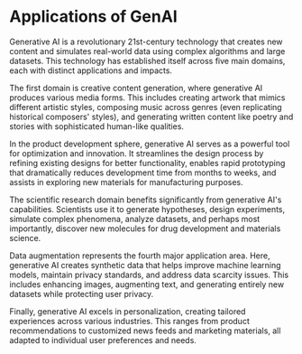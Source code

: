 # Applications of GenAI

Generative AI is a revolutionary 21st-century technology that creates new content and simulates real-world data using complex algorithms and large datasets. This technology has established itself across five main domains, each with distinct applications and impacts.

The first domain is creative content generation, where generative AI produces various media forms. This includes creating artwork that mimics different artistic styles, composing music across genres (even replicating historical composers' styles), and generating written content like poetry and stories with sophisticated human-like qualities.

In the product development sphere, generative AI serves as a powerful tool for optimization and innovation. It streamlines the design process by refining existing designs for better functionality, enables rapid prototyping that dramatically reduces development time from months to weeks, and assists in exploring new materials for manufacturing purposes.

The scientific research domain benefits significantly from generative AI's capabilities. Scientists use it to generate hypotheses, design experiments, simulate complex phenomena, analyze datasets, and perhaps most importantly, discover new molecules for drug development and materials science.

Data augmentation represents the fourth major application area. Here, generative AI creates synthetic data that helps improve machine learning models, maintain privacy standards, and address data scarcity issues. This includes enhancing images, augmenting text, and generating entirely new datasets while protecting user privacy.

Finally, generative AI excels in personalization, creating tailored experiences across various industries. This ranges from product recommendations to customized news feeds and marketing materials, all adapted to individual user preferences and needs.